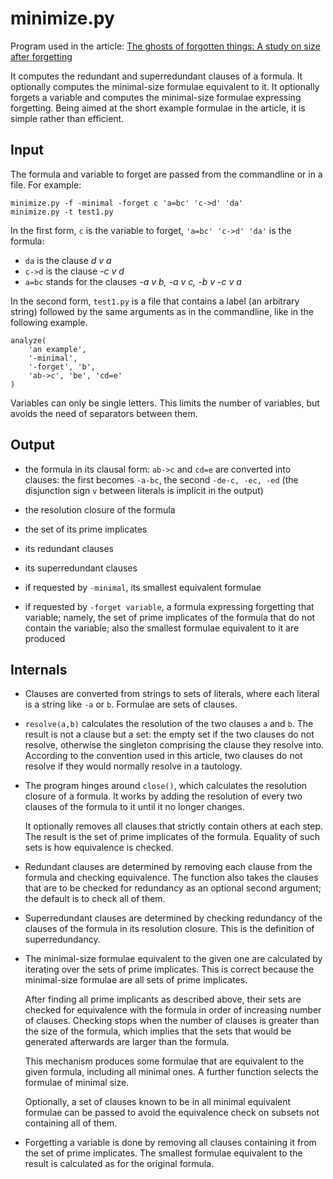 minimize.py
============

Program used in the article:
[The ghosts of forgotten things: A study on size after forgetting](https://arxiv.org/abs/2005.04123)

It computes the redundant and superredundant clauses of a formula. It
optionally computes the minimal-size formulae equivalent to it. It optionally
forgets a variable and computes the minimal-size formulae expressing
forgetting. Being aimed at the short example formulae in the article, it is
simple rather than efficient.


Input
-----

The formula and variable to forget are passed from the commandline or in a
file. For example:

```
minimize.py -f -minimal -forget c 'a=bc' 'c->d' 'da'
minimize.py -t test1.py
```

In the first form, ``c`` is the variable to forget, ``'a=bc' 'c->d' 'da'``
is the formula:

- ``da`` is the clause *d v a*
- ``c->d`` is the clause *-c v d*
- ``a=bc`` stands for the clauses *-a v b, -a v c, -b v -c v a*

In the second form, ``test1.py`` is a file that contains a label (an arbitrary
string) followed by the same arguments as in the commandline, like in the
following example.

```
analyze(
    'an example',
    '-minimal',
    '-forget', 'b',
    'ab->c', 'be', 'cd=e'
)
```

Variables can only be single letters. This limits the number of variables, but
avoids the need of separators between them.


Output
------

- the formula in its clausal form: ``ab->c`` and ``cd=e`` are converted
into clauses:
the first becomes ``-a-bc``,
the second ``-de-c, -ec, -ed``
(the disjunction sign ``v`` between literals is implicit in the output)

- the resolution closure of the formula

- the set of its prime implicates

- its redundant clauses

- its superredundant clauses

- if requested by ``-minimal``, its smallest equivalent formulae

- if requested by ``-forget variable``, a formula expressing forgetting
that variable; namely, the set of prime implicates of the formula that do not
contain the variable; also the smallest formulae equivalent to it are produced


Internals
---------

- Clauses are converted from strings to sets of literals, where each literal is
  a string like ``-a`` or ``b``. Formulae are sets of clauses.

- ``resolve(a,b)`` calculates the resolution of the two clauses
  ``a`` and ``b``. The result is not a clause but a set: the empty set if the
  two clauses do not resolve, otherwise the singleton comprising the clause
  they resolve into. According to the convention used in this article, two
  clauses do not resolve if they would normally resolve in a tautology.

- The program hinges around ``close()``, which calculates the
  resolution closure of a formula. It works by adding the resolution of every
  two clauses of the formula to it until it no longer changes.

  It optionally removes all clauses that strictly contain others at each step.
  The result is the set of prime implicates of the formula. Equality of such
  sets is how equivalence is checked.

- Redundant clauses are determined by removing each clause from the formula and
  checking equivalence. The function also takes the clauses that are to be
  checked for redundancy as an optional second argument; the default is to
  check all of them.

- Superredundant clauses are determined by checking redundancy of the clauses
  of the formula in its resolution closure. This is the definition of
  superredundancy.

- The minimal-size formulae equivalent to the given one are calculated by
  iterating over the sets of prime implicates. This is correct because the
  minimal-size formulae are all sets of prime implicates.

  After finding all prime implicants as described above, their sets are checked
  for equivalence with the formula in order of increasing number of clauses.
  Checking stops when the number of clauses is greater than the size of the
  formula, which implies that the sets that would be generated afterwards are
  larger than the formula.

  This mechanism produces some formulae that are equivalent to the given
  formula, including all minimal ones. A further function selects the formulae
  of minimal size.

  Optionally, a set of clauses known to be in all minimal equivalent formulae
  can be passed to avoid the equivalence check on subsets not containing all of
  them.

- Forgetting a variable is done by removing all clauses containing it from the
  set of prime implicates. The smallest formulae equivalent to the result is
  calculated as for the original formula.

